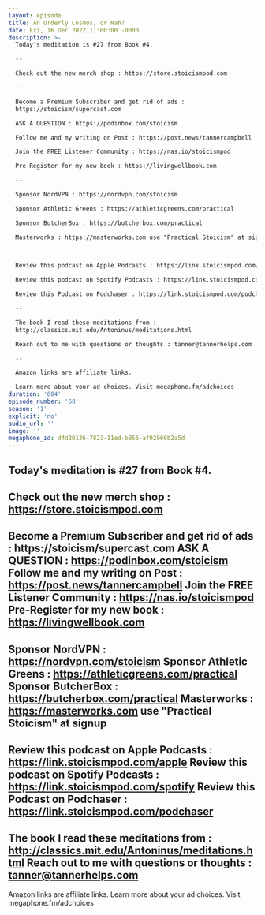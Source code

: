 ```yaml
---
layout: episode
title: An Orderly Cosmos, or Nah?
date: Fri, 16 Dec 2022 11:00:00 -0000
description: >-
  Today's meditation is #27 from Book #4.

  --

  Check out the new merch shop : https://store.stoicismpod.com

  --

  Become a Premium Subscriber and get rid of ads :
  https://stoicism/supercast.com

  ASK A QUESTION : https://podinbox.com/stoicism

  Follow me and my writing on Post : https://post.news/tannercampbell

  Join the FREE Listener Community : https://nas.io/stoicismpod

  Pre-Register for my new book : https://livingwellbook.com

  --

  Sponsor NordVPN : https://nordvpn.com/stoicism

  Sponsor Athletic Greens : https://athleticgreens.com/practical

  Sponsor ButcherBox : https://butcherbox.com/practical

  Masterworks : https://masterworks.com use "Practical Stoicism" at signup

  --

  Review this podcast on Apple Podcasts : https://link.stoicismpod.com/apple

  Review this podcast on Spotify Podcasts : https://link.stoicismpod.com/spotify

  Review this Podcast on Podchaser : https://link.stoicismpod.com/podchaser

  --

  The book I read these meditations from :
  http://classics.mit.edu/Antoninus/meditations.html

  Reach out to me with questions or thoughts : tanner@tannerhelps.com

  --

  Amazon links are affiliate links.

  Learn more about your ad choices. Visit megaphone.fm/adchoices
duration: '604'
episode_number: '68'
season: '1'
explicit: 'no'
audio_url: ''
image: ''
megaphone_id: d4d20136-7823-11ed-b956-af92960b2a5d
---
```


Today's meditation is #27 from Book #4.
--
Check out the new merch shop : https://store.stoicismpod.com
--
Become a Premium Subscriber and get rid of ads : https://stoicism/supercast.com
ASK A QUESTION : https://podinbox.com/stoicism
Follow me and my writing on Post : https://post.news/tannercampbell
Join the FREE Listener Community : https://nas.io/stoicismpod
Pre-Register for my new book : https://livingwellbook.com
--
Sponsor NordVPN : https://nordvpn.com/stoicism
Sponsor Athletic Greens : https://athleticgreens.com/practical
Sponsor ButcherBox : https://butcherbox.com/practical
Masterworks : https://masterworks.com use "Practical Stoicism" at signup
--
Review this podcast on Apple Podcasts : https://link.stoicismpod.com/apple
Review this podcast on Spotify Podcasts : https://link.stoicismpod.com/spotify
Review this Podcast on Podchaser : https://link.stoicismpod.com/podchaser
--
The book I read these meditations from : http://classics.mit.edu/Antoninus/meditations.html
Reach out to me with questions or thoughts : tanner@tannerhelps.com
--
Amazon links are affiliate links.
Learn more about your ad choices. Visit megaphone.fm/adchoices